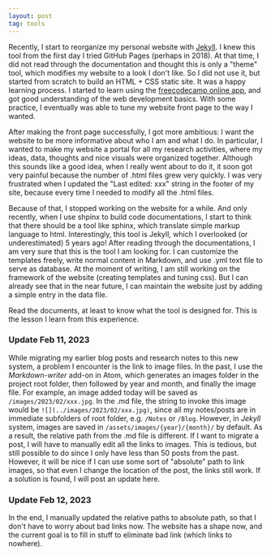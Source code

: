 ```yaml
---
layout: post
tag: tools
---
```


Recently, I start to reorganize my personal website with [Jekyll](https://jekyllrb.com/). I knew this tool from the first day I tried GitHub Pages (perhaps in 2018). At that time, I did not read through the documentation and thought this is only a "theme" tool, which modifies my website to a look I don't like. So I did not use it, but started from scratch to build an HTML + CSS static site. It was a happy learning process. I started to learn using the [freecodecamp online app](https://freecodecamp.org), and got good understanding of the web development basics. With some practice, I eventually was able to tune my website front page to the way I wanted. 

After making the front page successfully, I got more ambitious: I want the website to be more informative about who I am and what I do. In particular, I wanted to make my website a portal for all my research activities, where my ideas, data, thoughts and nice visuals were organized together. Although this sounds like a good idea, when I really went about to do it, it soon got very painful because the number of .html files grew very quickly. I was very frustrated when I updated the "Last edited: xxx" string in the footer of my site, because every time I needed to modify all the .html files. 

Because of that, I stopped working on the website for a while. And only recently, when I use shpinx to build code documentations, I start to think that there should be a tool like sphinx, which translate simple markup language to html. Interestingly, this tool is Jekyll, which I overlooked (or underestimated) 5 years ago! After reading through the documentations, I am very sure that this is the tool I am looking for. I can customize the templates freely, write normal content in Markdown, and use .yml text file to serve as database. At the moment of writing, I am still working on the framework of the website (creating templates and tuning css). But I can already see that in the near future, I can maintain the website just by adding a simple entry in the data file. 

Read the documents, at least to know what the tool is designed for. This is the lesson I learn from this experience. 

### Update Feb 11, 2023

While migrating my earlier blog posts and research notes to this new system, a problem I encounter is the link to image files. In the past, I use the *Markdown-writer* add-on in Atom, which generates an images folder in the project root folder, then followed by year and month, and finally the image file. For example, an image added today will be saved as `/images/2023/02/xxx.jpg`. In the .md file, the string to invoke this image would be `![](../images/2023/02/xxx.jpg)`, since all my notes/posts are in immediate subfolders of root folder, e.g. `/Notes` or `/Blog`. However, in *Jekyll* system, images are saved in `/assets/images/{year}/{month}/` by default. As a result, the relative path from the .md file is different. If I want to migrate a post, I will have to manually edit all the links to images. This is tedious, but still possible to do since I only have less than 50 posts from the past. However, it will be nice if I can use some sort of "absolute" path to link images, so that even I change the location of the post, the links still work. If a solution is found, I will post an update here.

### Update Feb 12, 2023

In the end, I manually updated the relative paths to absolute path, so that I don't have to worry about bad links now. The website has a shape now, and the current goal is to fill in stuff to eliminate bad link (which links to nowhere).